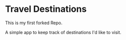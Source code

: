 # Travel Destinations

This is my first forked Repo.

A simple app to keep track of destinations I'd like to visit.
